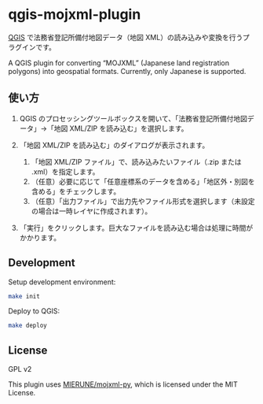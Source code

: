 # qgis-mojxml-plugin

[QGIS](https://qgis.org/) で法務省登記所備付地図データ（地図 XML）の読み込みや変換を行うプラグインです。

A QGIS plugin for converting “MOJXML” (Japanese land registration polygons) into geospatial formats. Currently, only Japanese is supported.

## 使い方

1. QGIS のプロセッシングツールボックスを開いて、「法務省登記所備付地図データ」→「地図 XML/ZIP を読み込む」を選択します。
2. 「地図 XML/ZIP を読み込む」のダイアログが表示されます。

   1. 「地図 XML/ZIP ファイル」で、読み込みたいファイル（.zip または .xml）を指定します。
   2. （任意）必要に応じて「任意座標系のデータを含める」「地区外・別図を含める」をチェックします。
   3. （任意）「出力ファイル」で出力先やファイル形式を選択します（未設定の場合は一時レイヤに作成されます）。

3. 「実行」をクリックします。巨大なファイルを読み込む場合は処理に時間がかかります。

## Development

Setup development environment:

```bash
make init
```

Deploy to QGIS:

```bash
make deploy
```

## License

GPL v2

This plugin uses [MIERUNE/mojxml-py](https://github.com/MIERUNE/mojxml-py), which is licensed under the MIT License.
